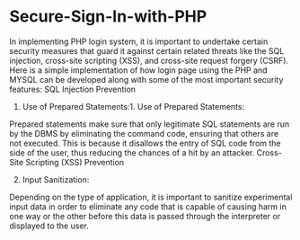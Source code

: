 # Secure-Sign-In-with-PHP
In implementing PHP login system, it is important to undertake certain security measures that guard it against certain related threats like the SQL injection, cross-site scripting (XSS), and cross-site request forgery (CSRF). Here is a simple implementation of how login page using the PHP and MYSQL can be developed along with some of the most important security features:
SQL Injection Prevention

1. Use of Prepared Statements:1. Use of Prepared Statements:

Prepared statements make sure that only legitimate SQL statements are run by the DBMS by eliminating the command code, ensuring that others are not executed. This is because it disallows the entry of SQL code from the side of the user, thus reducing the chances of a hit by an attacker.
Cross-Site Scripting (XSS) Prevention

2. Input Sanitization:

Depending on the type of application, it is important to sanitize experimental input data in order to eliminate any code that is capable of causing harm in one way or the other before this data is passed through the interpreter or displayed to the user.
